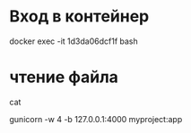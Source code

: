 # Вход в контейнер
docker exec -it 1d3da06dcf1f bash 
# чтение файла
cat <filename>

gunicorn -w 4 -b 127.0.0.1:4000 myproject:app
